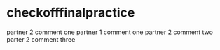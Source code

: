 # checkofffinalpractice
partner 2 comment one
partner 1 comment one
partner 2 comment two
parter 2 comment three
